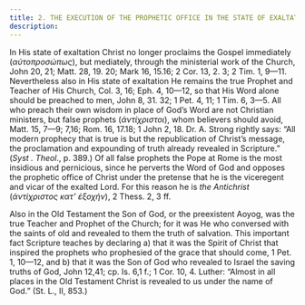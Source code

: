 ```yaml
---
title: 2. THE EXECUTION OF THE PROPHETIC OFFICE IN THE STATE OF EXALTATION.
description: 
---
```


In His state of exaltation Christ no longer proclaims the Gospel immediately (_αὐτοπροσώπως_), but mediately, through the ministerial work of the Church, John 20, 21; Matt. 28, 19. 20; Mark 16, 15.16; 2 Cor. 13, 2. 3; 2 Tim. 1, 9—11. Nevertheless also in His state of exaltation He remains the true Prophet and Teacher of His Church, Col. 3, 16; Eph. 4, 10—12, so that His Word alone should be preached to men, John 8, 31. 32; 1 Pet. 4, 11; 1 Tim. 6, 3—5. All who preach their own wisdom in place of God’s Word are not Christian ministers, but false prophets (_άντίχριστοι_), whom believers should avoid, Matt. 15, 7—9; 7,16; Rom. 16, 17.18; 1 John 2, 18. Dr. A. Strong rightly says: “All modern prophecy that is true is but the republication of Christ’s message, the proclamation and expounding of truth already revealed in Scripture.” (_Syst . Theol_., p. 389.) Of all false prophets the Pope at Rome is the most insidious and pernicious, since he perverts the Word of God and opposes the prophetic office of Christ under the pretense that he is the viceregent and vicar of the exalted Lord. For this reason he is _the Antichrist_ (_άντίχριστος κατ’ ἐξοχήν_), 2 Thess. 2, 3 ff. 

Also in the Old Testament the Son of God, or the preexistent Aoyog, was the true Teacher and Prophet of the Church; for it was He who conversed with the saints of old and revealed to them the truth of salvation. This important fact Scripture teaches by declaring a) that it was the Spirit of Christ that inspired the prophets who prophesied of the grace that should come, 1 Pet. 1, 10—12, and b) that it was the Son of God who revealed to Israel the saving truths of God, John 12,41; cp. Is. 6,1 f.; 1 Cor. 10, 4. Luther: “Almost in all places in the Old Testament Christ is revealed to us under the name of God.” (St. L., II, 853.) 
